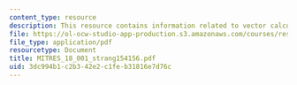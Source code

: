 ```yaml
---
content_type: resource
description: This resource contains information related to vector calculus.
file: https://ol-ocw-studio-app-production.s3.amazonaws.com/courses/res-18-001-calculus-online-textbook-spring-2005/3dc994b1c2b342e2c1feb31816e7d76c_MITRES_18_001_strang154156.pdf
file_type: application/pdf
resourcetype: Document
title: MITRES_18_001_strang154156.pdf
uid: 3dc994b1-c2b3-42e2-c1fe-b31816e7d76c
---
```

